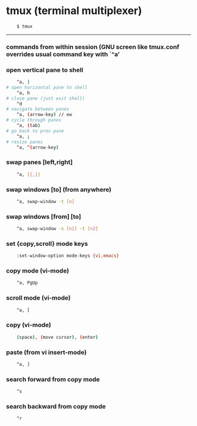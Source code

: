 # tmux (terminal multiplexer)
```bash
    $ tmux
```

---

### commands from within session (GNU screen like tmux.conf overrides usual command key with `^a'

### open vertical pane to shell
```bash
    ^a, |
# open horizontal pane to shell
    ^a, h
# close pane (just exit shell)
    ^d
# navigate between panes
    ^a, (arrow-key) // ew
# cycle through panes
    ^a, (tab)
# go back to prev pane
    ^a, ;
# resize panes
    ^a, ^(arrow-key)
```

### swap panes [left,right]
```bash
    ^a, [{,}]
```

### swap windows [to] (from anywhere)
```bash
    ^a, swap-window -t [n]
```

### swap windows [from] [to]
```bash
    ^a, swap-window -s [n1] -t [n2]
```

### set {copy,scroll} mode keys
```bash
    :set-window-option mode-keys {vi,emacs}
```

### copy mode (vi-mode)
```bash
    ^a, PgUp
```

### scroll mode (vi-mode)
```bash
    ^a, [
```

### copy (vi-mode)
```bash
    (space), (move cursor), (enter)
```

### paste (from vi insert-mode)
```bash
    ^a, ]
```

### search forward from copy mode
```bash
    ^s
```

### search backward from copy mode
```bash
    ^r
```

